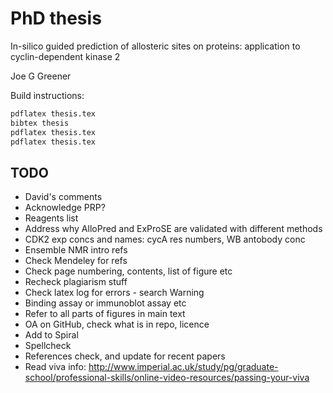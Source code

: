 # PhD thesis

In-silico guided prediction of allosteric sites on proteins: application to cyclin-dependent kinase 2

Joe G Greener

Build instructions:
```bash
pdflatex thesis.tex
bibtex thesis
pdflatex thesis.tex
pdflatex thesis.tex
```


## TODO

- David's comments
- Acknowledge PRP?
- Reagents list
- Address why AlloPred and ExProSE are validated with different methods
- CDK2 exp concs and names: cycA res numbers, WB antobody conc
- Ensemble NMR intro refs
- Check Mendeley for refs
- Check page numbering, contents, list of figure etc
- Recheck plagiarism stuff
- Check latex log for errors - search Warning
- Binding assay or immunoblot assay etc
- Refer to all parts of figures in main text
- OA on GitHub, check what is in repo, licence
- Add to Spiral
- Spellcheck
- References check, and update for recent papers
- Read viva info: http://www.imperial.ac.uk/study/pg/graduate-school/professional-skills/online-video-resources/passing-your-viva

